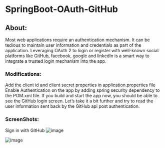 # SpringBoot-OAuth-GitHub
## About:
Most web applications require an authentication mechanism. It can be tedious to maintain user information and credentials as part of the application. Leveraging OAuth 2 to login or register with well-known social platforms like GitHub, facebook, google and linkedIn is a smart way to integrate a trusted login mechanism into the app. <br>

### Modifications:
Add the client id and client secret properties in application.properties file <br>
Enable Authentication on the app by adding spring security dependency to the POM.xml file. If you build and start the app now, you should be able to see the GitHub login screen. Let’s take it a bit further and try to read the user information sent back by the GitHub api post authentication.

### ScreenShots: 
 Sign in with GitHub
![image](https://github.com/user-attachments/assets/381079d9-68ba-4e2a-b43b-8583a3b95192)

![image](https://github.com/user-attachments/assets/b174271a-2a96-4d4b-a436-946c0c84af13)






